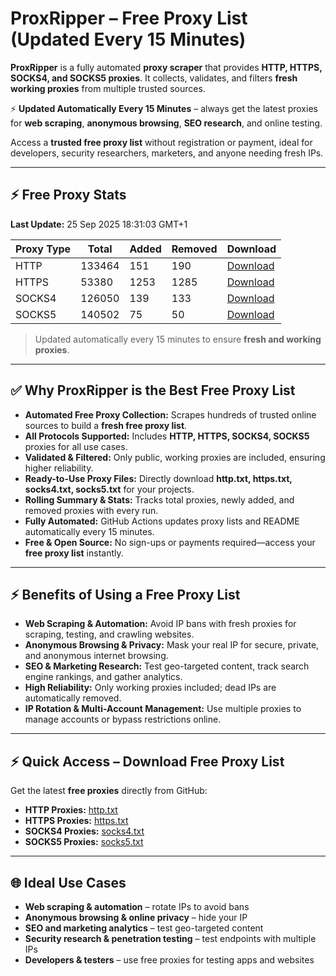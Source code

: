 # ProxRipper – Free Proxy List (Updated Every 15 Minutes)

**ProxRipper** is a fully automated **proxy scraper** that provides **HTTP, HTTPS, SOCKS4, and SOCKS5 proxies**. It collects, validates, and filters **fresh working proxies** from multiple trusted sources.  

⚡ **Updated Automatically Every 15 Minutes** – always get the latest proxies for **web scraping**, **anonymous browsing**, **SEO research**, and online testing.  

Access a **trusted free proxy list** without registration or payment, ideal for developers, security researchers, marketers, and anyone needing fresh IPs.

---

## ⚡ Free Proxy Stats

<!-- PROXY_STATS_START -->
**Last Update:** 25 Sep 2025 18:31:03 GMT+1

| Proxy Type | Total | Added | Removed | Download |
|------------|-------|-------|---------|----------|
| HTTP | 133464 | 151 | 190 | [Download](https://raw.githubusercontent.com/mohammedcha/ProxRipper/main/full_proxies/http.txt) |
| HTTPS | 53380 | 1253 | 1285 | [Download](https://raw.githubusercontent.com/mohammedcha/ProxRipper/main/full_proxies/https.txt) |
| SOCKS4 | 126050 | 139 | 133 | [Download](https://raw.githubusercontent.com/mohammedcha/ProxRipper/main/full_proxies/socks4.txt) |
| SOCKS5 | 140502 | 75 | 50 | [Download](https://raw.githubusercontent.com/mohammedcha/ProxRipper/main/full_proxies/socks5.txt) |
<!-- PROXY_STATS_END -->

> Updated automatically every 15 minutes to ensure **fresh and working proxies**.

---

## ✅ Why ProxRipper is the Best Free Proxy List

- **Automated Free Proxy Collection:** Scrapes hundreds of trusted online sources to build a **fresh free proxy list**.  
- **All Protocols Supported:** Includes **HTTP, HTTPS, SOCKS4, SOCKS5** proxies for all use cases.  
- **Validated & Filtered:** Only public, working proxies are included, ensuring higher reliability.  
- **Ready-to-Use Proxy Files:** Directly download **http.txt, https.txt, socks4.txt, socks5.txt** for your projects.  
- **Rolling Summary & Stats:** Tracks total proxies, newly added, and removed proxies with every run.  
- **Fully Automated:** GitHub Actions updates proxy lists and README automatically every 15 minutes.  
- **Free & Open Source:** No sign-ups or payments required—access your **free proxy list** instantly.

---

## ⚡ Benefits of Using a Free Proxy List

- **Web Scraping & Automation:** Avoid IP bans with fresh proxies for scraping, testing, and crawling websites.  
- **Anonymous Browsing & Privacy:** Mask your real IP for secure, private, and anonymous internet browsing.  
- **SEO & Marketing Research:** Test geo-targeted content, track search engine rankings, and gather analytics.  
- **High Reliability:** Only working proxies included; dead IPs are automatically removed.  
- **IP Rotation & Multi-Account Management:** Use multiple proxies to manage accounts or bypass restrictions online.

---

## ⚡ Quick Access – Download Free Proxy List

Get the latest **free proxies** directly from GitHub:

- **HTTP Proxies:** [http.txt](https://raw.githubusercontent.com/taharouite/ProxRipper/main/full_proxies/http.txt)  
- **HTTPS Proxies:** [https.txt](https://raw.githubusercontent.com/taharouite/ProxRipper/main/full_proxies/https.txt)  
- **SOCKS4 Proxies:** [socks4.txt](https://raw.githubusercontent.com/taharouite/ProxRipper/main/full_proxies/socks4.txt)  
- **SOCKS5 Proxies:** [socks5.txt](https://raw.githubusercontent.com/taharouite/ProxRipper/main/full_proxies/socks5.txt)  

---

## 🌐 Ideal Use Cases

- **Web scraping & automation** – rotate IPs to avoid bans  
- **Anonymous browsing & online privacy** – hide your IP  
- **SEO and marketing analytics** – test geo-targeted content  
- **Security research & penetration testing** – test endpoints with multiple IPs  
- **Developers & testers** – use free proxies for testing apps and websites

  
